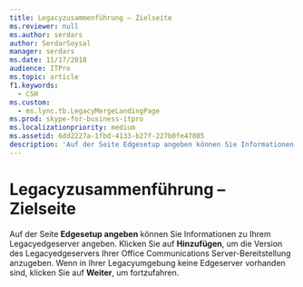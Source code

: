 ```yaml
---
title: Legacyzusammenführung – Zielseite
ms.reviewer: null
ms.author: serdars
author: SerdarSoysal
manager: serdars
ms.date: 11/17/2018
audience: ITPro
ms.topic: article
f1.keywords:
  - CSH
ms.custom:
  - ms.lync.tb.LegacyMergeLandingPage
ms.prod: skype-for-business-itpro
ms.localizationpriority: medium
ms.assetid: 6dd2227a-1fbd-4133-b27f-227b0fe47805
description: 'Auf der Seite Edgesetup angeben können Sie Informationen zu Ihrem Legacyedgeserver angeben. Klicken Sie auf Hinzufügen, um die Version des Legacyedgeservers Ihrer Office Communications Server-Bereitstellung anzugeben. Wenn in Ihrer Legacyumgebung keine Edgeserver vorhanden sind, klicken Sie auf Weiter, um fortzufahren.'
---
```


# <a name="legacy-merge-landing"></a>Legacyzusammenführung – Zielseite
 
Auf der Seite **Edgesetup angeben** können Sie Informationen zu Ihrem Legacyedgeserver angeben. Klicken Sie auf **Hinzufügen**, um die Version des Legacyedgeservers Ihrer Office Communications Server-Bereitstellung anzugeben. Wenn in Ihrer Legacyumgebung keine Edgeserver vorhanden sind, klicken Sie auf **Weiter**, um fortzufahren.
  

